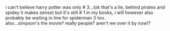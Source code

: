 i can't believe harry potter was only # 3...(ok that's a lie, behind pirates and spidey it makes sense) but it's still # 1 in my books, i will however also probably be waiting in line for spiderman 3 too.  
also...simpson's the movie? really people? aren't we over it by now!?

